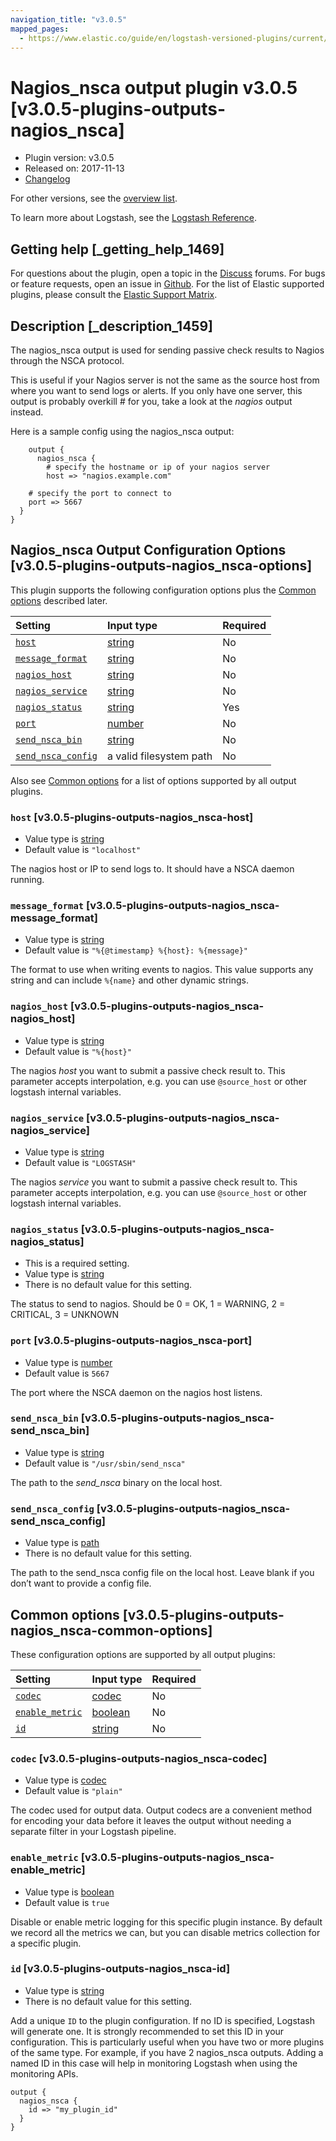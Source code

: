 ```yaml
---
navigation_title: "v3.0.5"
mapped_pages:
  - https://www.elastic.co/guide/en/logstash-versioned-plugins/current/v3.0.5-plugins-outputs-nagios_nsca.html
---
```


# Nagios_nsca output plugin v3.0.5 [v3.0.5-plugins-outputs-nagios_nsca]

* Plugin version: v3.0.5
* Released on: 2017-11-13
* [Changelog](https://github.com/logstash-plugins/logstash-output-nagios_nsca/blob/v3.0.5/CHANGELOG.md)

For other versions, see the [overview list](output-nagios_nsca-index.md).

To learn more about Logstash, see the [Logstash Reference](https://www.elastic.co/guide/en/logstash/current/index.html).

## Getting help [_getting_help_1469]

For questions about the plugin, open a topic in the [Discuss](http://discuss.elastic.co) forums. For bugs or feature requests, open an issue in [Github](https://github.com/logstash-plugins/logstash-output-nagios_nsca). For the list of Elastic supported plugins, please consult the [Elastic Support Matrix](https://www.elastic.co/support/matrix#matrix_logstash_plugins).

## Description [_description_1459]

The nagios\_nsca output is used for sending passive check results to Nagios through the NSCA protocol.

This is useful if your Nagios server is not the same as the source host from where you want to send logs or alerts. If you only have one server, this output is probably overkill # for you, take a look at the *nagios* output instead.

Here is a sample config using the nagios\_nsca output:

```
    output {
      nagios_nsca {
        # specify the hostname or ip of your nagios server
        host => "nagios.example.com"
```

```
    # specify the port to connect to
    port => 5667
  }
}
```

## Nagios_nsca Output Configuration Options [v3.0.5-plugins-outputs-nagios_nsca-options]

This plugin supports the following configuration options plus the [Common options](v3-0-5-plugins-outputs-nagios_nsca.md#v3.0.5-plugins-outputs-nagios_nsca-common-options) described later.

| Setting | Input type | Required |
| :- | :- | :- |
| [`host`](v3-0-5-plugins-outputs-nagios_nsca.md#v3.0.5-plugins-outputs-nagios_nsca-host) | [string](/lsr/value-types.md#string) | No |
| [`message_format`](v3-0-5-plugins-outputs-nagios_nsca.md#v3.0.5-plugins-outputs-nagios_nsca-message_format) | [string](/lsr/value-types.md#string) | No |
| [`nagios_host`](v3-0-5-plugins-outputs-nagios_nsca.md#v3.0.5-plugins-outputs-nagios_nsca-nagios_host) | [string](/lsr/value-types.md#string) | No |
| [`nagios_service`](v3-0-5-plugins-outputs-nagios_nsca.md#v3.0.5-plugins-outputs-nagios_nsca-nagios_service) | [string](/lsr/value-types.md#string) | No |
| [`nagios_status`](v3-0-5-plugins-outputs-nagios_nsca.md#v3.0.5-plugins-outputs-nagios_nsca-nagios_status) | [string](/lsr/value-types.md#string) | Yes |
| [`port`](v3-0-5-plugins-outputs-nagios_nsca.md#v3.0.5-plugins-outputs-nagios_nsca-port) | [number](/lsr/value-types.md#number) | No |
| [`send_nsca_bin`](v3-0-5-plugins-outputs-nagios_nsca.md#v3.0.5-plugins-outputs-nagios_nsca-send_nsca_bin) | [string](/lsr/value-types.md#string) | No |
| [`send_nsca_config`](v3-0-5-plugins-outputs-nagios_nsca.md#v3.0.5-plugins-outputs-nagios_nsca-send_nsca_config) | a valid filesystem path | No |

Also see [Common options](v3-0-5-plugins-outputs-nagios_nsca.md#v3.0.5-plugins-outputs-nagios_nsca-common-options) for a list of options supported by all output plugins.

### `host` [v3.0.5-plugins-outputs-nagios_nsca-host]

* Value type is [string](/lsr/value-types.md#string)
* Default value is `"localhost"`

The nagios host or IP to send logs to. It should have a NSCA daemon running.

### `message_format` [v3.0.5-plugins-outputs-nagios_nsca-message_format]

* Value type is [string](/lsr/value-types.md#string)
* Default value is `"%{@timestamp} %{host}: %{message}"`

The format to use when writing events to nagios. This value supports any string and can include `%{name}` and other dynamic strings.

### `nagios_host` [v3.0.5-plugins-outputs-nagios_nsca-nagios_host]

* Value type is [string](/lsr/value-types.md#string)
* Default value is `"%{host}"`

The nagios *host* you want to submit a passive check result to. This parameter accepts interpolation, e.g. you can use `@source_host` or other logstash internal variables.

### `nagios_service` [v3.0.5-plugins-outputs-nagios_nsca-nagios_service]

* Value type is [string](/lsr/value-types.md#string)
* Default value is `"LOGSTASH"`

The nagios *service* you want to submit a passive check result to. This parameter accepts interpolation, e.g. you can use `@source_host` or other logstash internal variables.

### `nagios_status` [v3.0.5-plugins-outputs-nagios_nsca-nagios_status]

* This is a required setting.
* Value type is [string](/lsr/value-types.md#string)
* There is no default value for this setting.

The status to send to nagios. Should be 0 = OK, 1 = WARNING, 2 = CRITICAL, 3 = UNKNOWN

### `port` [v3.0.5-plugins-outputs-nagios_nsca-port]

* Value type is [number](/lsr/value-types.md#number)
* Default value is `5667`

The port where the NSCA daemon on the nagios host listens.

### `send_nsca_bin` [v3.0.5-plugins-outputs-nagios_nsca-send_nsca_bin]

* Value type is [string](/lsr/value-types.md#string)
* Default value is `"/usr/sbin/send_nsca"`

The path to the *send\_nsca* binary on the local host.

### `send_nsca_config` [v3.0.5-plugins-outputs-nagios_nsca-send_nsca_config]

* Value type is [path](/lsr/value-types.md#path)
* There is no default value for this setting.

The path to the send\_nsca config file on the local host. Leave blank if you don’t want to provide a config file.

## Common options [v3.0.5-plugins-outputs-nagios_nsca-common-options]

These configuration options are supported by all output plugins:

| Setting | Input type | Required |
| :- | :- | :- |
| [`codec`](v3-0-5-plugins-outputs-nagios_nsca.md#v3.0.5-plugins-outputs-nagios_nsca-codec) | [codec](/lsr/value-types.md#codec) | No |
| [`enable_metric`](v3-0-5-plugins-outputs-nagios_nsca.md#v3.0.5-plugins-outputs-nagios_nsca-enable_metric) | [boolean](/lsr/value-types.md#boolean) | No |
| [`id`](v3-0-5-plugins-outputs-nagios_nsca.md#v3.0.5-plugins-outputs-nagios_nsca-id) | [string](/lsr/value-types.md#string) | No |

### `codec` [v3.0.5-plugins-outputs-nagios_nsca-codec]

* Value type is [codec](/lsr/value-types.md#codec)
* Default value is `"plain"`

The codec used for output data. Output codecs are a convenient method for encoding your data before it leaves the output without needing a separate filter in your Logstash pipeline.

### `enable_metric` [v3.0.5-plugins-outputs-nagios_nsca-enable_metric]

* Value type is [boolean](/lsr/value-types.md#boolean)
* Default value is `true`

Disable or enable metric logging for this specific plugin instance. By default we record all the metrics we can, but you can disable metrics collection for a specific plugin.

### `id` [v3.0.5-plugins-outputs-nagios_nsca-id]

* Value type is [string](/lsr/value-types.md#string)
* There is no default value for this setting.

Add a unique `ID` to the plugin configuration. If no ID is specified, Logstash will generate one. It is strongly recommended to set this ID in your configuration. This is particularly useful when you have two or more plugins of the same type. For example, if you have 2 nagios\_nsca outputs. Adding a named ID in this case will help in monitoring Logstash when using the monitoring APIs.

```
output {
  nagios_nsca {
    id => "my_plugin_id"
  }
}
```
